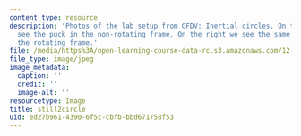 ```yaml
---
content_type: resource
description: 'Photos of the lab setup from GFDV: Inertial circles. On the left we
  see the puck in the non-rotating frame. On the right we see the same puck but in
  the rotating frame.'
file: /media/https%3A/open-learning-course-data-rc.s3.amazonaws.com/12-003-atmosphere-ocean-and-climate-dynamics-fall-2008/ed27b96143906f5ccbfbbbd671758f53_still2circle.jpg
file_type: image/jpeg
image_metadata:
  caption: ''
  credit: ''
  image-alt: ''
resourcetype: Image
title: still2circle
uid: ed27b961-4390-6f5c-cbfb-bbd671758f53
---
```

